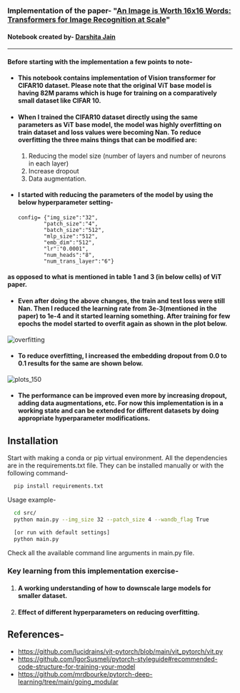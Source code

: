 ### Implementation of the paper- "[An Image is Worth 16x16 Words: Transformers for Image Recognition at Scale](https://arxiv.org/abs/2010.11929)"

#### Notebook created by- [Darshita Jain](https://www.linkedin.com/in/jain-darshita/)


---



#### **Before starting with the implementation a few points to note-**
* #### This notebook contains implementation of Vision transformer for CIFAR10 dataset. Please note that the original ViT base model is having 82M params which is huge for training on a comparatively small dataset like CIFAR 10.
* #### When I trained the CIFAR10 dataset directly using the same parameters as ViT base model, the model was highly overfitting on train dataset and loss values were becoming Nan. To reduce overfitting the three mains things that can be modified are:   

    1.   Reducing the model size (number of layers and number of neurons in each layer)
    2.   Increase dropout
    3.   Data augmentation.

* #### I started with reducing the parameters of the model by using the below hyperparameter setting- 
      config= {"img_size":"32",
              "patch_size":"4", 
              "batch_size":"512", 
              "mlp_size":"512", 
              "emb_dim":"512", 
              "lr":"0.0001", 
              "num_heads":"8", 
              "num_trans_layer":"6"}
#### as opposed to what is mentioned in table 1 and 3 (in below cells) of ViT paper. 

* #### Even after doing the above changes, the train and test loss were still Nan. Then I reduced the learning rate from 3e-3(mentioned in the paper) to 1e-4 and it started learning something. After training for few epochs the model started to overfit again as shown in the plot below.

![overfitting](https://user-images.githubusercontent.com/19747895/236636498-b41d37b3-e1e5-44d0-8581-2e5da7842028.png)


* #### To reduce overfitting, I increased the embedding dropout from 0.0 to 0.1 results for the same are shown below.

![plots_150](https://user-images.githubusercontent.com/19747895/236636728-4272641c-3a95-40ac-ac5e-4226ed910d95.png)


* #### The performance can be improved even more by increasing dropout, adding data augmentations, etc. For now this implementation is in a working state and can be extended for different datasets by doing appropriate hyperparameter modifications.

## Installation

Start with making a conda or pip virtual environment. All the dependencies are in the requirements.txt file. They can be installed manually or with the following command-


```bash
  pip install requirements.txt
```

Usage example-

```bash
  cd src/
  python main.py --img_size 32 --patch_size 4 --wandb_flag True

  [or run with default settings]
  python main.py
```

Check all the available command line arguments in main.py file.

### Key learning from this implementation exercise- 
1. #### A working understanding of how to downscale large models for smaller dataset. 
2. #### Effect of different hyperparameters on reducing overfitting.

## References-
*  https://github.com/lucidrains/vit-pytorch/blob/main/vit_pytorch/vit.py
*  https://github.com/IgorSusmelj/pytorch-styleguide#recommended-code-structure-for-training-your-model
*  https://github.com/mrdbourke/pytorch-deep-learning/tree/main/going_modular